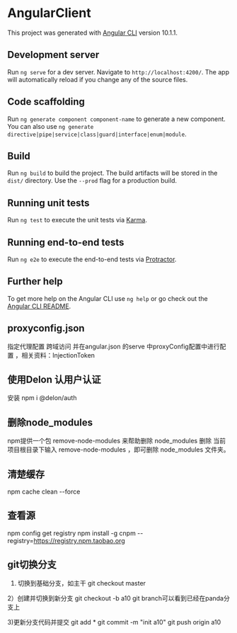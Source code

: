 # AngularClient

This project was generated with [Angular CLI](https://github.com/angular/angular-cli) version 10.1.1.

## Development server

Run `ng serve` for a dev server. Navigate to `http://localhost:4200/`. The app will automatically reload if you change any of the source files.

## Code scaffolding

Run `ng generate component component-name` to generate a new component. You can also use `ng generate directive|pipe|service|class|guard|interface|enum|module`.

## Build

Run `ng build` to build the project. The build artifacts will be stored in the `dist/` directory. Use the `--prod` flag for a production build.

## Running unit tests

Run `ng test` to execute the unit tests via [Karma](https://karma-runner.github.io).

## Running end-to-end tests

Run `ng e2e` to execute the end-to-end tests via [Protractor](http://www.protractortest.org/).

## Further help

To get more help on the Angular CLI use `ng help` or go check out the [Angular CLI README](https://github.com/angular/angular-cli/blob/master/README.md).




## proxyconfig.json
指定代理配置  跨域访问 并在angular.json 的serve 中proxyConfig配置中进行配置 ，相关资料：InjectionToken
## 使用Delon 认用户认证
安装 npm i @delon/auth


## 删除node_modules
npm提供一个包 remove-node-modules 来帮助删除 node_modules
删除  当前项目根目录下输入 remove-node-modules ，即可删除 node_modules 文件夹。
## 清楚缓存
npm cache clean --force
## 查看源
npm config get registry 
npm install -g cnpm --registry=https://registry.npm.taobao.org







## git切换分支
1) 切换到基础分支，如主干
  git checkout master

2）创建并切换到新分支
  git checkout -b a10
  git branch可以看到已经在panda分支上

3)更新分支代码并提交
  git add *
  git commit -m "init a10"
  git push origin a10
